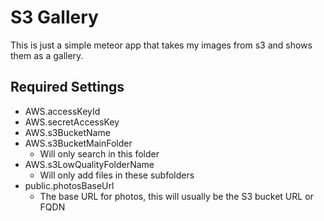 # S3 Gallery
This is just a simple meteor app that takes my images from s3 and shows them as a gallery.

## Required Settings
* AWS.accessKeyId
* AWS.secretAccessKey
* AWS.s3BucketName
* AWS.s3BucketMainFolder
  * Will only search in this folder
* AWS.s3LowQualityFolderName
  * Will only add files in these subfolders
* public.photosBaseUrl
  * The base URL for photos, this will usually be the S3 bucket URL or FQDN
